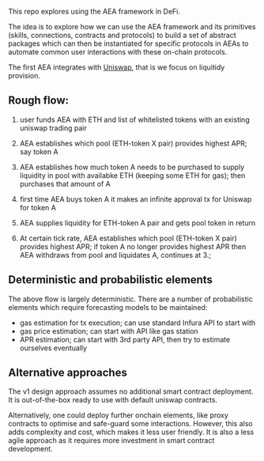 
This repo explores using the AEA framework in DeFi.

The idea is to explore how we can use the AEA framework and its primitives (skills, connections, contracts and protocols) to build a set of abstract packages which can then be instantiated for specific protocols in AEAs to automate common user interactions with these on-chain protocols.

The first AEA integrates with [Uniswap](https://uniswap.org/), that is we focus on liquitidy provision.

## Rough flow:

1. user funds AEA with ETH and list of whitelisted tokens with an existing uniswap trading pair

2. AEA establishes which pool (ETH-token X pair) provides highest APR; say token A

3. AEA establishes how much token A needs to be purchased to supply liquidity in pool with availabke ETH (keeping some ETH for gas); then purchases that amount of A

4. first time AEA buys token A it makes an infinite approval tx for Uniswap for token A

5. AEA supplies liquidity for ETH-token A pair and gets pool token in return

6. At certain tick rate, AEA establishes which pool (ETH-token X pair) provides highest APR; if token A no longer provides highest APR then AEA withdraws from pool and liquidates A, continues at 3.;

## Deterministic and probabilistic elements

The above flow is largely deterministic. There are a number of probabilistic elements which require forecasting models to be maintained:

- gas estimation for tx execution; can use standard Infura API to start with
- gas price estimation; can start with API like gas station
- APR estimation; can start with 3rd party API, then try to estimate ourselves eventually

## Alternative approaches

The v1 design approach assumes no additional smart contract deployment. It is out-of-the-box ready to use with default uniswap contracts.

Alternatively, one could deploy further onchain elements, like proxy contracts to optimise and safe-guard some interactions. However, this also adds complexity and cost, which makes it less user friendly. It is also a less agile approach as it requires more investment in smart contract development.
